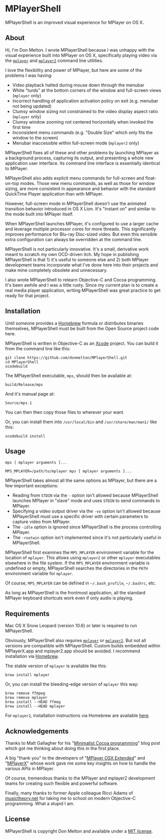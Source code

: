 # MPlayerShell

MPlayerShell is an improved visual experience for MPlayer on OS X.

## About

Hi, I'm Don Melton. I wrote MPlayerShell because I was unhappy with the visual experience built into MPlayer on OS X, specifically playing video via the [`mplayer`](http://mplayerhq.hu/) and [`mplayer2`](http://www.mplayer2.org/) command line utilities.

I love the flexibility and power of MPlayer, but here are some of the problems I was having:

* Video playback halted during mouse down through the menubar
* White "turds" at the bottom corners of the window and full-screen views (`mplayer` only)
* Incorrect handling of application activation policy on exit (e.g. menubar not being updated)
* Clumsy window sizing not constrained to the video display aspect ratio (`mplayer` only)
* Clumsy window zooming not centered horizontally when invoked the first time
* Inconsistent menu commands (e.g. "Double Size" which only fits the window to the screen)
* Menubar inaccessible within full-screen mode (`mplayer2` only)

MPlayerShell fixes all of these and other problems by launching MPlayer as a background process, capturing its output, and presenting a whole new application user interface. Its command line interface is essentially identical to MPlayer.

MPlayerShell also adds explicit menu commands for full-screen and float-on-top modes. Those new menu commands, as well as those for window sizing, are more consistent in appearance and behavior with the standard QuickTime Player application than with MPlayer.

However, full-screen mode in MPlayerShell doesn't use the animated transition behavior introduced in OS X Lion. It's "instant on" and similar to the mode built into MPlayer itself.

When MPlayerShell launches MPlayer, it's configured to use a larger cache and leverage multiple processor cores for more threads. This significantly improves performance for Blu-ray Disc-sized video. But even this sensible extra configuration can always be overridden at the command line.

MPlayerShell is not particularly innovative. It's a small, derivative work meant to scratch my own OCD-driven itch. My hope in publishing MPlayerShell is that 1) it's useful to someone else and 2) both MPlayer development teams incorporate what I've done here into their projects and make mine completely obsolete and unnecessary.

I also wrote MPlayerShell to relearn Objective-C and Cocoa programming. It's been awhile and I was a little rusty. Since my current plan is to create a real media player application, writing MPlayerShell was great practice to get ready for that project.

## Installation

Until someone provides a [Homebrew](http://brew.sh/) formula or distributes binaries themselves, MPlayerShell must be built from the Open Source project code here.

MPlayerShell is written in Objective-C as an [Xcode](http://developer.apple.com/tools/xcode/) project. You can build it from the command line like this:

    git clone https://github.com/donmelton/MPlayerShell.git
    cd MPlayerShell
    xcodebuild

The MPlayerShell executable, `mps`, should then be available at:

    build/Release/mps

And it's manual page at:

    Source/mps.1

You can then then copy those files to wherever your want.

Or, you can install them into `/usr/local/bin` and `/usr/share/man/man1/` like this:

    xcodebuild install

## Usage

    mps [ mplayer arguments ]...

    MPS_MPLAYER=/path/to/mplayer mps [ mplayer arguments ]...

MPlayerShell takes almost all the same options as MPlayer, but there are a few important exceptions:

* Reading from `STDIN` via the `-` option isn't allowed because MPlayerShell launches MPlayer in "slave" mode and uses `STDIN` to send commands to MPlayer.
* Specifying a video output driver via the `-vo` option isn't allowed because MPlayerShell must use a specific driver with certain parameters to capture video from MPlayer.
* The `-idle` option is ignored since MPlayerShell is the process controlling MPlayer.
* The `-rootwin` option isn't implemented since it's not particularly useful in MPlayerShell.

MPlayerShell first examines the `MPS_MPLAYER` environment variable for the location of `mplayer`. This allows using `mplayer2` or other `mplayer` executables elsewhere in the file system. If the `MPS_MPLAYER` environment variable is undefined or empty, MPlayerShell searches the directories in the `PATH` environment variable for `mplayer`.

Of course, `MPS_MPLAYER` can be defined in `~/.bash_profile`, `~/.bashrc`, etc.

As long as MPlayerShell is the frontmost application, all the standard MPlayer keyboard shortcuts work even if only audio is playing.

## Requirements

Mac OS X Snow Leopard (version 10.6) or later is required to run MPlayerShell.

Obviously, MPlayerShell also requires [`mplayer`](http://mplayerhq.hu/) or [`mplayer2`](http://www.mplayer2.org/). But not all versions are compatible with MPlayerShell. Custom builds embedded within MPlayerX.app and mplayer2.app should be avoided. I recommend installation via [Homebrew](http://brew.sh/).

The stable version of `mplayer` is available like this:

    brew install mplayer

Or, you can install the bleeding-edge version of `mplayer` this way:

    brew remove ffmpeg
    brew remove mplayer
    brew install --HEAD ffmeg
    brew install --HEAD mplayer

For `mplayer2`, installation instructions via Homebrew are available [here](https://github.com/pigoz/homebrew-mplayer2).

## Acknowledgements

Thanks to Matt Gallagher for his "[Minimalist Cocoa programming](http://www.cocoawithlove.com/2010/09/minimalist-cocoa-programming.html)" blog post which got me thinking about doing this in the first place.

A big "thank you" to the developers of "[MPlayer OSX Extended](http://www.mplayerosx.ch/)" and "[MPlayerX](http://mplayerx.org/)" whose work gave me some key insights on how to handle the various APIs in MPlayer.

Of course, tremendous thanks to the MPlayer and mplayer2 development teams for creating such flexible and powerful software.

Finally, many thanks to former Apple colleague Ricci Adams of [musictheory.net](http://www.musictheory.net/) for taking me to school on modern Objective-C programming. What a stupid I am.

## License

MPlayerShell is copyright Don Melton and available under a [MIT license](https://github.com/donmelton/MPlayerShell/blob/master/LICENSE).
